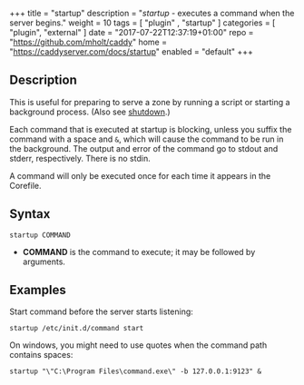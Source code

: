 +++
title = "startup"
description = "*startup* - executes a command when the server begins."
weight = 10
tags = [  "plugin" , "startup" ]
categories = [ "plugin", "external" ]
date = "2017-07-22T12:37:19+01:00"
repo = "https://github.com/mholt/caddy"
home = "https://caddyserver.com/docs/startup"
enabled = "default"
+++

## Description

This is useful for preparing to serve a zone by running a script or starting a background process.
(Also see [shutdown](/explugins/shutdown).)

Each command that is executed at startup is blocking, unless you suffix the command with a space and
`&`, which will cause the command to be run in the background. The output and error of the command go
to stdout and stderr, respectively. There is no stdin.

A command will only be executed once for each time it appears in the Corefile.

## Syntax

~~~
startup COMMAND
~~~

* **COMMAND** is the command to execute; it may be followed by arguments.

## Examples

Start command before the server starts listening:

~~~
startup /etc/init.d/command start
~~~

On windows, you might need to use quotes when the command path contains spaces:

~~~
startup "\"C:\Program Files\command.exe\" -b 127.0.0.1:9123" &
~~~

